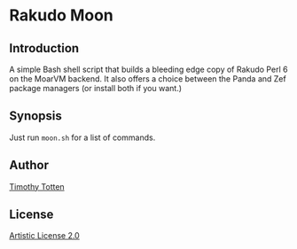 # Rakudo Moon

## Introduction

A simple Bash shell script that builds a bleeding edge copy of
Rakudo Perl 6 on the MoarVM backend. It also offers a choice between the 
Panda and Zef package managers (or install both if you want.)

## Synopsis

Just run `moon.sh` for a list of commands.

## Author

[Timothy Totten](https://github.com/supernovus/)

## License

[Artistic License 2.0](http://www.perlfoundation.org/artistic_license_2_0)

